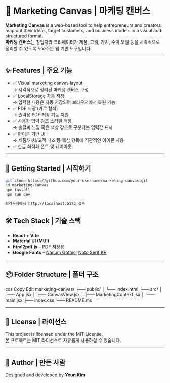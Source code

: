 # 🧩 Marketing Canvas | 마케팅 캔버스

**Marketing Canvas** is a web-based tool to help entrepreneurs and creators map out their ideas, target customers, and business models in a visual and structured format.  
**마케팅 캔버스**는 창업자와 크리에이터가 제품, 고객, 가치, 수익 모델 등을 시각적으로 정리할 수 있도록 도와주는 웹 기반 도구입니다.

---

## ✨ Features | 주요 기능

- ✅ Visual marketing canvas layout  
  → 시각적으로 정리된 마케팅 캔버스 구성
- ✅ LocalStorage 자동 저장  
  → 입력한 내용은 자동 저장되어 브라우저에서 복원 가능
- ✅ PDF 저장 (가로 형식)  
  → 출력용 PDF 저장 기능 지원
- ✅ 사용자 입력 강조 스타일 적용  
  → 손글씨 느낌 혹은 색상 강조로 구분되는 입력값 표시
- ✅ 아이콘 기반 UI  
  → 제품/가치/고객 니즈 등 핵심 항목에 직관적인 아이콘 사용
- ✅ 한글 최적화 폰트 및 레이아웃  

---

## 🚀 Getting Started | 시작하기

```bash
git clone https://github.com/your-username/marketing-canvas.git
cd marketing-canvas
npm install
npm run dev

브라우저에서 http://localhost:5173 접속

```

## 🛠 Tech Stack | 기술 스택

- **React + Vite**
- **Material UI (MUI)**
- **html2pdf.js** – PDF 저장용
- **Google Fonts** – [Nanum Gothic](https://fonts.google.com/specimen/Nanum+Gothic), [Noto Serif KR](https://fonts.google.com/specimen/Noto+Serif+KR)

---

## 📦 Folder Structure | 폴더 구조
css
Copy
Edit
marketing-canvas/
├── public/
│   └── index.html
├── src/
│   ├── App.jsx
│   ├── CanvasView.jsx
│   ├── MarketingContext.jsx
│   └── main.jsx
├── index.css
└── README.md

---

## 📄 License | 라이선스

This project is licensed under the MIT License.  
본 프로젝트는 MIT 라이선스로 자유롭게 사용하실 수 있습니다.

---

## 🙌 Author | 만든 사람

Designed and developed by **Yeun Kim**